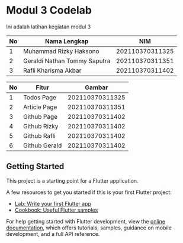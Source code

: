 # Modul 3 Codelab

Ini adalah latihan kegiatan modul 3

| No  | Nama Lengkap                 | NIM             |
| --- | ---------------------------- | --------------- |
| 1   | Muhammad Rizky Haksono       | 202110370311325 |
| 2   | Geraldi Nathan Tommy Saputra | 202110370311351 |
| 3   | Rafli Kharisma Akbar         | 202110370311402 |

| No  | Fitur         | Gambar          |
| --- | ------------- | --------------- |
| 1   | Todos Page    | 202110370311325 |
| 2   | Article Page  | 202110370311351 |
| 3   | Github Page   | 202110370311402 |
| 4   | Github Rizky  | 202110370311402 |
| 5   | Github Rafli  | 202110370311402 |
| 6   | Github Gerald | 202110370311402 |

## Getting Started

This project is a starting point for a Flutter application.

A few resources to get you started if this is your first Flutter project:

- [Lab: Write your first Flutter app](https://docs.flutter.dev/get-started/codelab)
- [Cookbook: Useful Flutter samples](https://docs.flutter.dev/cookbook)

For help getting started with Flutter development, view the
[online documentation](https://docs.flutter.dev/), which offers tutorials,
samples, guidance on mobile development, and a full API reference.

